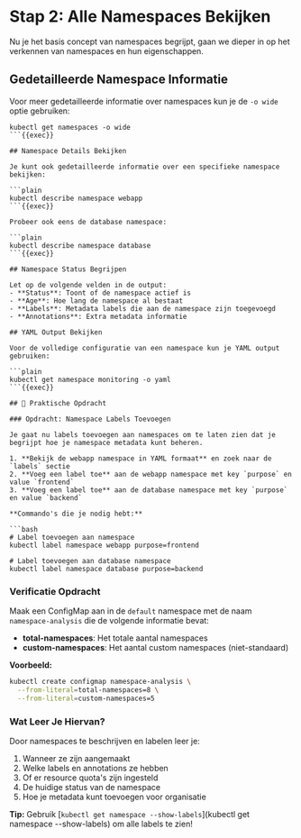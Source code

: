 # Stap 2: Alle Namespaces Bekijken

Nu je het basis concept van namespaces begrijpt, gaan we dieper in op het verkennen van namespaces en hun eigenschappen.

## Gedetailleerde Namespace Informatie

Voor meer gedetailleerde informatie over namespaces kun je de `-o wide` optie gebruiken:

```plain
kubectl get namespaces -o wide
```{{exec}}

## Namespace Details Bekijken

Je kunt ook gedetailleerde informatie over een specifieke namespace bekijken:

```plain
kubectl describe namespace webapp
```{{exec}}

Probeer ook eens de database namespace:

```plain
kubectl describe namespace database
```{{exec}}

## Namespace Status Begrijpen

Let op de volgende velden in de output:
- **Status**: Toont of de namespace actief is
- **Age**: Hoe lang de namespace al bestaat
- **Labels**: Metadata labels die aan de namespace zijn toegevoegd
- **Annotations**: Extra metadata informatie

## YAML Output Bekijken

Voor de volledige configuratie van een namespace kun je YAML output gebruiken:

```plain
kubectl get namespace monitoring -o yaml
```{{exec}}

## 🎯 Praktische Opdracht

### Opdracht: Namespace Labels Toevoegen

Je gaat nu labels toevoegen aan namespaces om te laten zien dat je begrijpt hoe je namespace metadata kunt beheren.

1. **Bekijk de webapp namespace in YAML formaat** en zoek naar de `labels` sectie
2. **Voeg een label toe** aan de webapp namespace met key `purpose` en value `frontend`
3. **Voeg een label toe** aan de database namespace met key `purpose` en value `backend`

**Commando's die je nodig hebt:**

```bash
# Label toevoegen aan namespace
kubectl label namespace webapp purpose=frontend

# Label toevoegen aan database namespace
kubectl label namespace database purpose=backend
```

### Verificatie Opdracht

Maak een ConfigMap aan in de `default` namespace met de naam `namespace-analysis` die de volgende informatie bevat:

- **total-namespaces**: Het totale aantal namespaces
- **custom-namespaces**: Het aantal custom namespaces (niet-standaard)

**Voorbeeld:**
```bash
kubectl create configmap namespace-analysis \
  --from-literal=total-namespaces=8 \
  --from-literal=custom-namespaces=5
```

### Wat Leer Je Hiervan?

Door namespaces te beschrijven en labelen leer je:
1. Wanneer ze zijn aangemaakt
2. Welke labels en annotations ze hebben
3. Of er resource quota's zijn ingesteld
4. De huidige status van de namespace
5. Hoe je metadata kunt toevoegen voor organisatie

**Tip:** Gebruik [`kubectl get namespace --show-labels`](kubectl get namespace --show-labels) om alle labels te zien!
